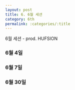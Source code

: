 ```yaml
---
layout: post
title: 6. 6월 세션
category: 6th
permalink: :categories/:title
---
```


6월 세션 - prod. HUFSION

### 6월 4일

### 6월 7일

### 6월 30일 